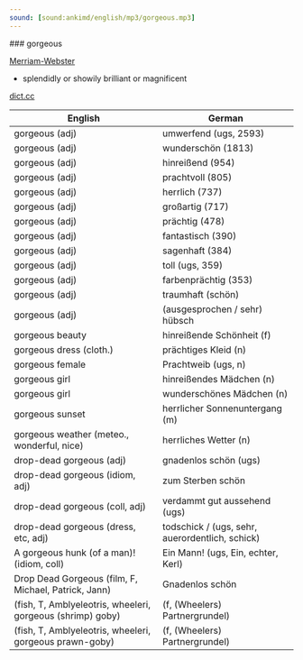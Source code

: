 ```yaml
---
sound: [sound:ankimd/english/mp3/gorgeous.mp3]
---
```


\### gorgeous

[Merriam-Webster](https://www.merriam-webster.com/dictionary/gorgeous)

- splendidly or showily brilliant or magnificent

[dict.cc](https://www.dict.cc/gorgeous)

| English        | German       |
| -------------- | ------------ |
| gorgeous (adj) | umwerfend (ugs, 2593) |
| gorgeous (adj) | wunderschön (1813) |
| gorgeous (adj) | hinreißend (954) |
| gorgeous (adj) | prachtvoll (805) |
| gorgeous (adj) | herrlich (737) |
| gorgeous (adj) | großartig (717) |
| gorgeous (adj) | prächtig (478) |
| gorgeous (adj) | fantastisch (390) |
| gorgeous (adj) | sagenhaft (384) |
| gorgeous (adj) | toll (ugs, 359) |
| gorgeous (adj) | farbenprächtig (353) |
| gorgeous (adj) | traumhaft (schön) |
| gorgeous (adj) | (ausgesprochen / sehr) hübsch |
| gorgeous beauty | hinreißende Schönheit (f) |
| gorgeous dress (cloth.) | prächtiges Kleid (n) |
| gorgeous female | Prachtweib (ugs, n) |
| gorgeous girl | hinreißendes Mädchen (n) |
| gorgeous girl | wunderschönes Mädchen (n) |
| gorgeous sunset | herrlicher Sonnenuntergang (m) |
| gorgeous weather (meteo., wonderful, nice) | herrliches Wetter (n) |
| drop-dead gorgeous (adj) | gnadenlos schön (ugs) |
| drop-dead gorgeous (idiom, adj) | zum Sterben schön |
| drop-dead gorgeous (coll, adj) | verdammt gut aussehend (ugs) |
| drop-dead gorgeous (dress, etc, adj) | todschick / (ugs, sehr, auerordentlich, schick) |
| A gorgeous hunk (of a man)! (idiom, coll) | Ein Mann! (ugs, Ein, echter, Kerl) |
| Drop Dead Gorgeous (film, F, Michael, Patrick, Jann) | Gnadenlos schön |
|  (fish, T, Amblyeleotris, wheeleri, gorgeous (shrimp) goby) |  (f, (Wheelers) Partnergrundel) |
|  (fish, T, Amblyeleotris, wheeleri, gorgeous prawn-goby) |  (f, (Wheelers) Partnergrundel) |
